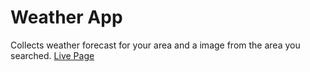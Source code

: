 # Weather App

Collects weather forecast for your area and a image from the area you searched. 
[Live Page](https://mhickner44.github.io/WeatherApp/)
